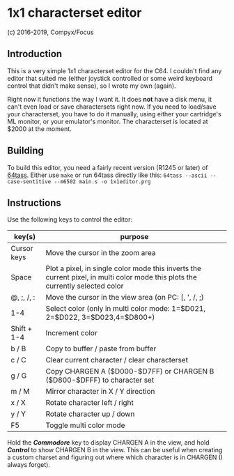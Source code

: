 # 1x1 characterset editor
(c) 2016-2019, Compyx/Focus


## Introduction

This is a very simple 1x1 characterset editor for the C64. I couldn't find any
editor that suited me (either joystick controlled or some weird keyboard control
that didn't make sense), so I wrote my own (again).

Right now it functions the way I want it. It does **not** have a disk menu, it
can't even load or save charactersets right now. If you need to load/save your
characterset, you have to do it manually, using either your cartridge's ML
monitor, or your emulator's monitor. The characterset is located at \$2000 at
the moment.


## Building

To build this editor, you need a fairly recent version (R1245 or later) of
[64tass](https://sourceforge.net/projects/tass64/). Either use `make` or run
64tass directly like this:
`64tass --ascii --case-sentitive --m6502 main.s -o 1x1editor.prg`


## Instructions

Use the following keys to control the editor:

| key(s)      | purpose |
| ----------- | ------- |
| Cursor keys | Move the cursor in the zoom area |
| Space       | Plot a pixel, in single color mode this inverts the current pixel, in multi color mode this plots the currently selected color |
| @, ;, /, :  | Move the cursor in the view area (on PC: [, ', /, ;) |
| 1-4         | Select color (only in multi color mode: 1=\$D021, 2=\$D022, 3=\$D023,4=\$D800+) |
| Shift + 1-4 | Increment color |
| b / B       | Copy to buffer / paste from buffer |
| c / C       | Clear current character / clear characterset |
| g / G       | Copy CHARGEN A (\$D000-\$D7FF) or CHARGEN B (\$D800-\$DFFF) to character set |
| m / M       | Mirror character in X / Y direction |
| x / X       | Rotate character left / right |
| y / Y       | Rotate character up / down |
| F5          | Toggle multi color mode

Hold the ***Commodore*** key to display CHARGEN A in the view, and hold ***Control*** to show CHARGEN B in the view. This can be useful when creating a custom charset
and figuring out where which character is in CHARGEN (I always forget).



